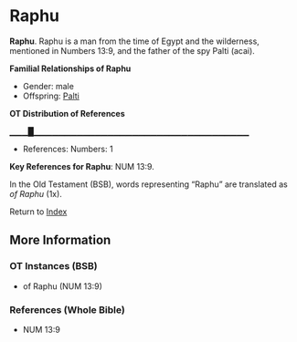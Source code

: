 # Raphu
**Raphu**. 
Raphu is a man from the time of Egypt and the wilderness, mentioned in Numbers 13:9, and the father of the spy Palti (acai). 




**Familial Relationships of Raphu**


* Gender: male
* Offspring: [Palti](Palti.md)


**OT Distribution of References**

▁▁▁█▁▁▁▁▁▁▁▁▁▁▁▁▁▁▁▁▁▁▁▁▁▁▁▁▁▁▁▁▁▁▁▁▁▁▁
* References: Numbers: 1



**Key References for Raphu**: 
NUM 13:9. 


In the Old Testament (BSB), words representing “Raphu” are translated as 
*of Raphu* (1x). 




Return to [Index](00-Index.md)

## More Information

### OT Instances (BSB)

* of Raphu (NUM 13:9)



### References (Whole Bible)

* NUM 13:9



